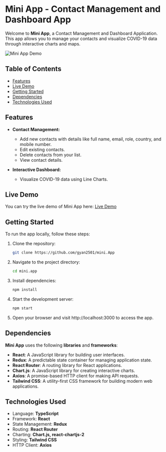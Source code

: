 # Mini App - Contact Management and Dashboard App

Welcome to **Mini App**, a Contact Management and Dashboard Application. This app allows you to manage your contacts and visualize COVID-19 data through interactive charts and maps.

![Mini App Demo](demo-screenshot.png)

## Table of Contents

- [Features](#features)
- [Live Demo](https://stately-cascaron-7968ed.netlify.app/)
- [Getting Started](#getting-started)
- [Dependencies](#dependencies)
- [Technologies Used](#technologies-used)


## Features

- **Contact Management:**
  - Add new contacts with details like full name, email, role, country, and mobile number.
  - Edit existing contacts.
  - Delete contacts from your list.
  - View contact details.

- **Interactive Dashboard:**
  - Visualize COVID-19 data using Line Charts.
 

## Live Demo

You can try the live demo of Mini App here: [Live Demo](https://stately-cascaron-7968ed.netlify.app/)

## Getting Started

To run the app locally, follow these steps:

1. Clone the repository:

   ```bash
   git clone https://github.com/gyan2501/mini.App
2. Navigate to the project directory:
    ```bash
    cd mini.app
3. Install dependencies:
    ```bash
    npm install
4. Start the development server:
    ```bash
    npm start
5. Open your browser and visit http://localhost:3000 to access the app.

## Dependencies
**Mini App** uses the following **libraries** and **frameworks**:

- **React**: A JavaScript library for building user interfaces.
- **Redux**: A predictable state container for managing application state.
- **React Router**: A routing library for React applications.
- **Chart.js**: A JavaScript library for creating interactive charts.
- **Axios**: A promise-based HTTP client for making API requests.
- **Tailwind CSS**: A utility-first CSS framework for building modern web applications.

## Technologies Used
- Language: **TypeScript**
- Framework: **React**
- State Management: **Redux**
- Routing: **React Router**
- Charting: **Chart.js, react-chartjs-2**
- Styling: **Tailwind CSS**
- HTTP Client: **Axios**
